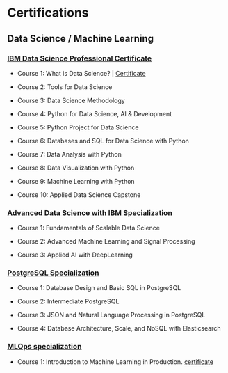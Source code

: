 # Certifications

## Data Science / Machine Learning

### [IBM Data Science Professional Certificate](https://www.coursera.org/professional-certificates/ibm-data-science)

- Course 1: What is Data Science? | [Certificate](https://www.coursera.org/account/accomplishments/verify/7FV78HUB77RY)

- Course 2: Tools for Data Science

- Course 3: Data Science Methodology

- Course 4: Python for Data Science, AI & Development

- Course 5: Python Project for Data Science

- Course 6: Databases and SQL for Data Science with Python

- Course 7: Data Analysis with Python

- Course 8: Data Visualization with Python

- Course 9: Machine Learning with Python

- Course 10: Applied Data Science Capstone

### [Advanced Data Science with IBM Specialization](https://www.coursera.org/specializations/advanced-data-science-ibm#courses)

- Course 1: Fundamentals of Scalable Data Science

- Course 2: Advanced Machine Learning and Signal Processing

- Course 3: Applied AI with DeepLearning

### [PostgreSQL Specialization](https://www.coursera.org/specializations/postgresql-for-everybody)

- Course 1: Database Design and Basic SQL in PostgreSQL

- Course 2: Intermediate PostgreSQL

- Course 3: JSON and Natural Language Processing in PostgreSQL

- Course 4: Database Architecture, Scale, and NoSQL with Elasticsearch

### [MLOps specialization](https://www.coursera.org/specializations/machine-learning-engineering-for-production-mlops)

- Course 1: Introduction to Machine Learning in Production. [certificate](https://coursera.org/verify/PARJFVVC4JY9)
